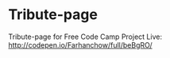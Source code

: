 # Tribute-page
Tribute-page for Free Code Camp
Project Live:  http://codepen.io/Farhanchow/full/beBgRO/

